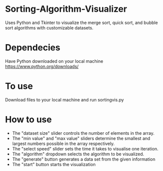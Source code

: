 # Sorting-Algorithm-Visualizer
Uses Python and Tkinter to visualize the merge sort, quick sort, and bubble sort algorithms with customizable datasets.

# Dependecies
Have Python downloaded on your local machine https://www.python.org/downloads/

# To use
Download files to your local machine and run sortingvis.py

# How to use
- The "dataset size" slider controls the number of elements in the array.
- The "min value" and "max value" sliders determine the smallest and largest numbers possible in the array respectively. 
- The "select speed" slider sets the time it takes to visualise one iteration.
- The "algorithm" dropdown selects the algorithm to be visualized. 
- The "generate" button generates a data set from the given information
- The "start" button starts the visualization
